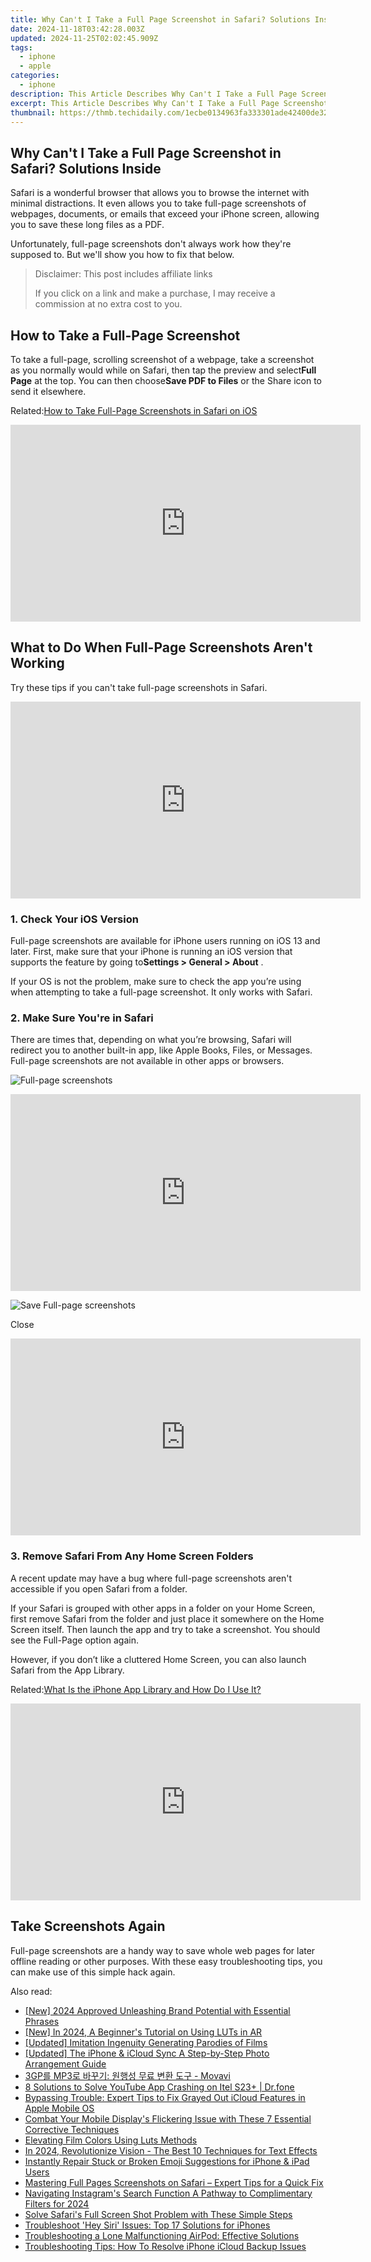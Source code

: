 ```yaml
---
title: Why Can't I Take a Full Page Screenshot in Safari? Solutions Inside
date: 2024-11-18T03:42:28.003Z
updated: 2024-11-25T02:02:45.909Z
tags:
  - iphone
  - apple
categories:
  - iphone
description: This Article Describes Why Can't I Take a Full Page Screenshot in Safari? Solutions Inside
excerpt: This Article Describes Why Can't I Take a Full Page Screenshot in Safari? Solutions Inside
thumbnail: https://thmb.techidaily.com/1ecbe0134963fa333301ade42400de327d03477a104e3a0eb43938f94bc26b2e.jpg
---
```


## Why Can't I Take a Full Page Screenshot in Safari? Solutions Inside

 Safari is a wonderful browser that allows you to browse the internet with minimal distractions. It even allows you to take full-page screenshots of webpages, documents, or emails that exceed your iPhone screen, allowing you to save these long files as a PDF.

 Unfortunately, full-page screenshots don't always work how they're supposed to. But we'll show you how to fix that below.

>  Disclaimer: This post includes affiliate links
>
>  If you click on a link and make a purchase, I may receive a commission at no extra cost to you.
>

## How to Take a Full-Page Screenshot

 To take a full-page, scrolling screenshot of a webpage, take a screenshot as you normally would while on Safari, then tap the preview and select**Full Page** at the top. You can then choose**Save PDF to Files** or the Share icon to send it elsewhere.

 Related:[How to Take Full-Page Screenshots in Safari on iOS](https://www.makeuseof.com/how-to-screenshot-full-webpage-safari-ios/)

<!-- affiliate ads begin -->
<iframe width="560" height="315" src="https://www.youtube.com/embed/SgRVYjqB70s?si=My_2cDvJVdincQRu&autoplay=1" title="YouTube video player" frameborder="0" allow="accelerometer; autoplay; clipboard-write; encrypted-media; gyroscope; picture-in-picture; web-share" referrerpolicy="strict-origin-when-cross-origin" allowfullscreen></iframe>
<!-- affiliate ads end -->

## What to Do When Full-Page Screenshots Aren't Working

Try these tips if you can't take full-page screenshots in Safari.

<!-- affiliate ads begin -->
<iframe width="560" height="315" src="https://www.youtube.com/embed/Vfq0vw0Spz8?si=2EAk6hW-Gb-o33_L&autoplay=1" title="YouTube video player" frameborder="0" allow="accelerometer; autoplay; clipboard-write; encrypted-media; gyroscope; picture-in-picture; web-share" referrerpolicy="strict-origin-when-cross-origin" allowfullscreen></iframe>
<!-- affiliate ads end -->

### 1\. Check Your iOS Version

 Full-page screenshots are available for iPhone users running on iOS 13 and later. First, make sure that your iPhone is running an iOS version that supports the feature by going to**Settings > General > About** .

 If your OS is not the problem, make sure to check the app you’re using when attempting to take a full-page screenshot. It only works with Safari.

### 2\. Make Sure You're in Safari

 There are times that, depending on what you’re browsing, Safari will redirect you to another built-in app, like Apple Books, Files, or Messages. Full-page screenshots are not available in other apps or browsers.

![Full-page screenshots](https://static1.makeuseofimages.com/wordpress/wp-content/uploads/2021/08/Full-page-screenshots.PNG)

<!-- affiliate ads begin -->
<iframe width="560" height="315" src="https://www.youtube.com/embed/Un9G2_OdSRI?si=vAcGbco8DuWt4ypP&autoplay=1" title="YouTube video player" frameborder="0" allow="accelerometer; autoplay; clipboard-write; encrypted-media; gyroscope; picture-in-picture; web-share" referrerpolicy="strict-origin-when-cross-origin" allowfullscreen></iframe>
<!-- affiliate ads end -->

![Save Full-page screenshots](https://static1.makeuseofimages.com/wordpress/wp-content/uploads/2021/08/Save-Full-page-screenshots.PNG)

Close

<!-- affiliate ads begin -->
<iframe width="560" height="315" src="https://www.youtube.com/embed/aYH0B2HqcIM?si=3fkoG85L6hAeB4ok&autoplay=1" title="YouTube video player" frameborder="0" allow="accelerometer; autoplay; clipboard-write; encrypted-media; gyroscope; picture-in-picture; web-share" referrerpolicy="strict-origin-when-cross-origin" allowfullscreen></iframe>
<!-- affiliate ads end -->

### 3\. Remove Safari From Any Home Screen Folders

 A recent update may have a bug where full-page screenshots aren't accessible if you open Safari from a folder.

 If your Safari is grouped with other apps in a folder on your Home Screen, first remove Safari from the folder and just place it somewhere on the Home Screen itself. Then launch the app and try to take a screenshot. You should see the Full-Page option again.

 However, if you don’t like a cluttered Home Screen, you can also launch Safari from the App Library.

 Related:[What Is the iPhone App Library and How Do I Use It?](https://www.makeuseof.com/iphone-app-library-use/)

<!-- affiliate ads begin -->
<iframe width="560" height="315" src="https://www.youtube.com/embed/PD0vq5qAYkw?si=5H3KWtCfUOYg1Nlv&autoplay=1" title="YouTube video player" frameborder="0" allow="accelerometer; autoplay; clipboard-write; encrypted-media; gyroscope; picture-in-picture; web-share" referrerpolicy="strict-origin-when-cross-origin" allowfullscreen></iframe>
<!-- affiliate ads end -->

## Take Screenshots Again

 Full-page screenshots are a handy way to save whole web pages for later offline reading or other purposes. With these easy troubleshooting tips, you can make use of this simple hack again.

<ins class="adsbygoogle"
     style="display:block"
     data-ad-format="autorelaxed"
     data-ad-client="ca-pub-7571918770474297"
     data-ad-slot="1223367746"></ins>

<ins class="adsbygoogle"
     style="display:block"
     data-ad-client="ca-pub-7571918770474297"
     data-ad-slot="8358498916"
     data-ad-format="auto"
     data-full-width-responsive="true"></ins>

<span class="atpl-alsoreadstyle">Also read:</span>
<div><ul>
<li><a href="https://fox-links.techidaily.com/new-2024-approved-unleashing-brand-potential-with-essential-phrases/"><u>[New] 2024 Approved Unleashing Brand Potential with Essential Phrases</u></a></li>
<li><a href="https://article-knowledge.techidaily.com/new-in-2024-a-beginners-tutorial-on-using-luts-in-ar/"><u>[New] In 2024, A Beginner's Tutorial on Using LUTs in AR</u></a></li>
<li><a href="https://facebook-video-share.techidaily.com/updated-imitation-ingenuity-generating-parodies-of-films/"><u>[Updated] Imitation Ingenuity Generating Parodies of Films</u></a></li>
<li><a href="https://some-skills.techidaily.com/updated-the-iphone-and-icloud-sync-a-step-by-step-photo-arrangement-guide/"><u>[Updated] The iPhone & iCloud Sync A Step-by-Step Photo Arrangement Guide</u></a></li>
<li><a href="https://some-approaches.techidaily.com/3gp-mp3-movavi/"><u>3GP를 MP3로 바꾸기: 원행성 무료 변환 도구 - Movavi</u></a></li>
<li><a href="https://howto.techidaily.com/8-solutions-to-solve-youtube-app-crashing-on-itel-s23plus-drfone-by-drfone-fix-android-problems-fix-android-problems/"><u>8 Solutions to Solve YouTube App Crashing on Itel S23+ | Dr.fone</u></a></li>
<li><a href="https://fox-that.techidaily.com/bypassing-trouble-expert-tips-to-fix-grayed-out-icloud-features-in-apple-mobile-os/"><u>Bypassing Trouble: Expert Tips to Fix Grayed Out iCloud Features in Apple Mobile OS</u></a></li>
<li><a href="https://fox-that.techidaily.com/combat-your-mobile-displays-flickering-issue-with-these-7-essential-corrective-techniques/"><u>Combat Your Mobile Display's Flickering Issue with These 7 Essential Corrective Techniques</u></a></li>
<li><a href="https://fox-blue.techidaily.com/elevating-film-colors-using-luts-methods/"><u>Elevating Film Colors Using Luts Methods</u></a></li>
<li><a href="https://extra-support.techidaily.com/in-2024-revolutionize-vision-the-best-10-techniques-for-text-effects/"><u>In 2024, Revolutionize Vision - The Best 10 Techniques for Text Effects</u></a></li>
<li><a href="https://fox-that.techidaily.com/instantly-repair-stuck-or-broken-emoji-suggestions-for-iphone-and-ipad-users/"><u>Instantly Repair Stuck or Broken Emoji Suggestions for iPhone & iPad Users</u></a></li>
<li><a href="https://fox-that.techidaily.com/mastering-full-pages-screenshots-on-safari-expert-tips-for-a-quick-fix/"><u>Mastering Full Pages Screenshots on Safari – Expert Tips for a Quick Fix</u></a></li>
<li><a href="https://instagram-clips.techidaily.com/navigating-instagrams-search-function-a-pathway-to-complimentary-filters-for-2024/"><u>Navigating Instagram's Search Function A Pathway to Complimentary Filters for 2024</u></a></li>
<li><a href="https://fox-that.techidaily.com/solve-safaris-full-screen-shot-problem-with-these-simple-steps/"><u>Solve Safari's Full Screen Shot Problem with These Simple Steps</u></a></li>
<li><a href="https://fox-that.techidaily.com/troubleshoot-hey-siri-issues-top-17-solutions-for-iphones/"><u>Troubleshoot 'Hey Siri' Issues: Top 17 Solutions for iPhones</u></a></li>
<li><a href="https://fox-that.techidaily.com/troubleshooting-a-lone-malfunctioning-airpod-effective-solutions/"><u>Troubleshooting a Lone Malfunctioning AirPod: Effective Solutions</u></a></li>
<li><a href="https://fox-that.techidaily.com/troubleshooting-tips-how-to-resolve-iphone-icloud-backup-issues/"><u>Troubleshooting Tips: How To Resolve iPhone iCloud Backup Issues</u></a></li>
</ul></div>

